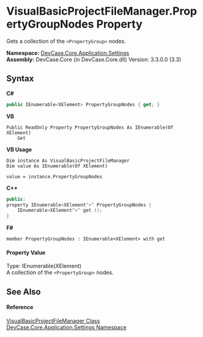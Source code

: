 # VisualBasicProjectFileManager.PropertyGroupNodes Property 
 

Gets a collection of the `<PropertyGroup>` nodes.

**Namespace:**&nbsp;<a href="N_DevCase_Core_Application_Settings">DevCase.Core.Application.Settings</a><br />**Assembly:**&nbsp;DevCase.Core (in DevCase.Core.dll) Version: 3.3.0.0 (3.3)

## Syntax

**C#**<br />
``` C#
public IEnumerable<XElement> PropertyGroupNodes { get; }
```

**VB**<br />
``` VB
Public ReadOnly Property PropertyGroupNodes As IEnumerable(Of XElement)
	Get
```

**VB Usage**<br />
``` VB Usage
Dim instance As VisualBasicProjectFileManager
Dim value As IEnumerable(Of XElement)

value = instance.PropertyGroupNodes

```

**C++**<br />
``` C++
public:
property IEnumerable<XElement^>^ PropertyGroupNodes {
	IEnumerable<XElement^>^ get ();
}
```

**F#**<br />
``` F#
member PropertyGroupNodes : IEnumerable<XElement> with get

```


#### Property Value
Type: IEnumerable(XElement)<br />A collection of the `<PropertyGroup>` nodes.

## See Also


#### Reference
<a href="T_DevCase_Core_Application_Settings_VisualBasicProjectFileManager">VisualBasicProjectFileManager Class</a><br /><a href="N_DevCase_Core_Application_Settings">DevCase.Core.Application.Settings Namespace</a><br />